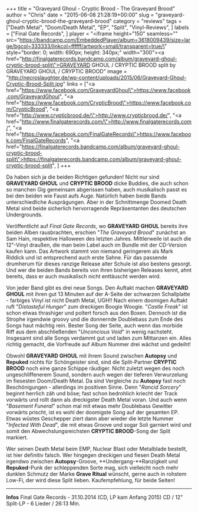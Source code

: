 +++
title = "Graveyard Ghoul - Cryptic Brood - The Graveyard Brood"
author = "Chris"
date = "2015-06-08 21:28:19+00:00"
slug = "graveyard-ghoul-cryptic-brood-the-graveyard-brood"
category = "reviews"
tags = ["Death Metal", "Doom/Death Metal", "EP", "Split", "Vinyl-Reviews", ]
labels = ["Final Gate Records", ]
player = "<iframe height=\"150\" seamless=\"\" src=\"https://bandcamp.com/EmbeddedPlayer/album=3618009439/size=large/bgcol=333333/linkcol=ffffff/artwork=small/transparent=true/\" style=\"border: 0; width: 690px; height: 340px;\" width=\"300\"><a href=\"http://finalgaterecords.bandcamp.com/album/graveyard-ghoul-cryptic-brood-split\">GRAVEYARD GHOUL / CRYPTIC BROOD split by GRAVEYARD GHOUL / CRYPTIC BROOD</a></iframe>"
image = "http://necroslaughter.de/wp-content/uploads/2015/06/Graveyard-Ghoul-Cryptic-Brood-Split.jpg"
links = ["<a href=\"https://www.facebook.com/GraveyardGhoul\">https://www.facebook.com/GraveyardGhoul</a>", "<a href=\"https://www.facebook.com/CrypticBrood\">https://www.facebook.com/CrypticBrood</a>", "<a href=\"http://www.crypticbrood.de/\">http://www.crypticbrood.de/</a>", "<a href=\"http://www.finalgaterecords.com/\">http://www.finalgaterecords.com/</a>", "<a href=\"https://www.facebook.com/FinalGateRecords\">https://www.facebook.com/FinalGateRecords</a>", "<a href=\"https://finalgaterecords.bandcamp.com/album/graveyard-ghoul-cryptic-brood-split\">https://finalgaterecords.bandcamp.com/album/graveyard-ghoul-cryptic-brood-split</a>", ]
+++

Da haben sich ja die beiden Richtigen gefunden! Nicht nur sind **GRAVEYARD GHOUL** und **CRYPTIC BROOD** dicke Buddies, die auch schon so manchen Gig gemeinsam abgerissen haben, auch musikalisch passt es bei den beiden wie Faust aufs Auge. Natürlich haben beide Bands unterschiedliche Ausprägungen. Aber in der Schnittmenge Doomed Death Metal sind beide sicherlich hervorragende Repräsentanten des deutschen Undergrounds.

Veröffentlicht auf _Final Gate Records_, wo **GRAVEYARD GHOUL** bereits ihre beiden Alben rausbrachten, erschien "_The Graveyard Brood_" zunächst an Sam Hain, respektive Halloween des letzten Jahres. Mittlerweile ist auch die 12"-Vinyl draußen, die man beim Label auch im Bundle mit der CD-Version kaufen kann. Das Artwork stammt von niemand geringerem als Mark Riddick und ist entsprechend auch erste Sahne. Für das passende drumherum für dieses ranzige Release alter Schule ist also bestens gesorgt. Und wer die beiden Bands bereits von ihren bisherigen Releases kennt, ahnt bereits, dass er auch musikalisch nicht enttäuscht werden wird.

Von jeder Band gibt es drei neue Songs. Den Auftakt machen **GRAVEYARD GHOUL** mit ihren gut 13 Minuten auf der A-Seite der schwarzen Schallplatte - farbiges Vinyl ist nicht Death Metal, UGH!! Nach einem doomigen Auftakt ruft "_Distasteful Hunger_" zum dreckigen Boogie Woogie.
"_Castle Freak_" ist schon etwas thrashiger und poltert forsch aus den Boxen. Dennoch ist die Strophe irgendwie groovy und die donnernde Doublebass zum Ende des Songs haut mächtig rein. Bester Song der Seite, auch wenn das morbide Riff aus dem abschließenden "_Unconcious Void_" in wenig nachsteht. Insgesamt sind alle Songs verdammt gut und laden zum Mittanzen ein. Alles richtig gemacht, die Vorfreude auf Album Nummer drei wächst und gedeiht!

Obwohl **GRAVEYARD GHOUL** mit ihrem Sound zwischen **Autopsy** und **Repuked** nichts für Schöngeister sind, sind die Split-Partner **CRYPTIC BROOD** noch eine ganze Schippe räudiger. Nicht zuletzt wegen des noch ungeschliffenerem Sound, sondern auch wegen der tieferen Verwurzelung im fiesesten Doom/Death Metal. Da sind Vergleiche zu **Autopsy** fast noch Beschönigungen - allerdings im positiven Sinne. Denn "_Rancid Sorcery_" beginnt herrlich zäh und böse; fast schon bedrohlich kriecht der Track vorwärts und rollt dann als dreckigster Death Metal voran. Und auch wenn "_Basement Funeral_" schon mal mit etwas mehr Doublebass Gewitter vorwärts prischt, ist es wohl der doomigste Song auf der gesamten EP.
Etwas wüstes Geschepper ziert dann aber wieder die letzte Nummer "_Infected With Dead_", die mit etwas Groove und sogar Soli garniert wird und somit den Abwechslungsreichsten **CRYPTIC BROOD**-Song der Split markiert.

Wer seinen Death Metal beim EMP, Nuclear Blast oder Metalblade bestellt, ist hier definitiv falsch. Wer hingegen dreckigen und fiesen Death Metal irgendwo zwischen **Autopsy**-Groove, **Undergang-**Ranzigkeit und **Repuked**-Punk der schleppenden Sorte mag, sich vielleicht noch mehr dunklen Schmutz der Marke **Grave Ritual** wünscht, gerne auch in rohstem Low-Fi, der wird diese Split lieben. Kaufempfehlung, für beide Seiten!





---
**Infos**
Final Gate Records - 31.10.2014 (CD, LP kam Anfang 2015)
CD / 12" Split-LP - 6 Lieder / 26:13 Min.
